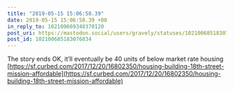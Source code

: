 ```yaml
---
title: "2019-05-15 15:06:58.39"
date: 2019-05-15 15:06:58.39 +00
in_reply_to: 102100669348370120
post_uri: https://mastodon.social/users/gravely/statuses/102100685183076834
post_id: 102100685183076834
---
```

The story ends OK, it’ll eventually be 40 units of below market rate housing [https://sf.curbed.com/2017/12/20/16802350/housing-building-18th-street-mission-affordable](https://sf.curbed.com/2017/12/20/16802350/housing-building-18th-street-mission-affordable)


